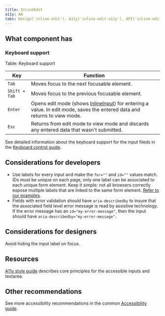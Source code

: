 ```yaml
---
title: InlineEdit
a11y: AA
tabs: Design('inline-edit'), A11y('inline-edit-a11y'), API('inline-edit-api'), Example('inline-edit-code'), Changelog('inline-edit-changelog')
---
```


## What component has

### Keyboard support

Table: Keyboard support

| Key           | Function                                                                                            |
| ------------- | --------------------------------------------------------------------------------------------------- |
| `Tab`         | Moves focus to the next focusable element.                                                          |
| `Shift + Tab` | Moves focus to the previous focusable element.                                                      |
| `Enter`       | Opens edit mode (shows [InlineInput](/components/inline-input/inline-input-code)) for entering a value. In edit mode, saves the entered data and returns to view mode. |
| `Esc`         | Returns from edit mode to view mode and discards any entered data that wasn't submitted.                                                                |

See detailed information about the keyboard support for the input fileds in the [Keyboard control guide](/core-principles/a11y/a11y-keyboard#input-and-textarea).

## Considerations for developers

- Use labels for every input and make the `for=""` and `id=""` values match. IDs must be unique on each page, only one label can be associated to each unique form element. Keep it simple: not all browsers correctly expose multiple labels that are linked to the same form element. [Refer to our examples](/components/inline-edit/inline-edit-code).
- Fields with error validation should have `aria-describedby` to insure that the associated field level error message is read by assistive technology. If the error message has an `id="my-error-message"`, then the input should have `aria-describedby="my-error-message"`.

## Considerations for designers

Avoid hiding the input label on focus.

## Resources

[A11y style guide](https://a11y-style-guide.com/style-guide/section-forms.html#kssref-forms-text-fields) describes core principles for the accessible inputs and textarea.

## Other recommendations

See more accessibility recommendations in the common [Accessibility guide](/core-principles/a11y/a11y).

<!--@include: ./inline-edit-a11y-report.md-->

